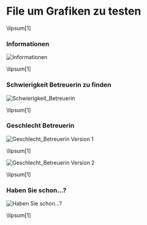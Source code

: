 # File um Grafiken zu testen

\lipsum[1]

### Informationen
![Informationen](../Informationen.png)

\lipsum[1]

### Schwierigkeit Betreuerin zu finden
![Schwierigkeit_Betreuerin](../Schwierigkeit_betreuer_finden.png)

\lipsum[1]


### Geschlecht Betreuerin
![Geschlecht_Betreuerin Version 1](../Geschlecht_betreuer_v1.png)

\lipsum[1]

![Geschlecht_Betreuerin Version 2](../Geschlecht_betreuer_v2.png)

\lipsum[1]


### Haben Sie schon...?
![Haben Sie schon...?](../Haben_Sie_schon.png)

\lipsum[1]
